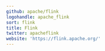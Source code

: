 ```yaml
---
github: apache/flink
logohandle: apache_flink
sort: flink
title: Flink
twitter: apacheflink
website: 'https://flink.apache.org/'
---
```

